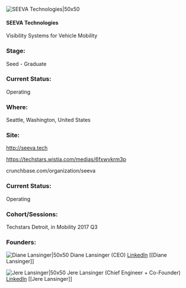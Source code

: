 

![SEEVA Technologies|50x50](https://apimg.techstars.com/connect/images/image_files/5cbf4c36a36c110f2900020b/original/SEEVA-Logo---White.png)

#### SEEVA Technologies
Visibility Systems for Vehicle Mobility

### Stage: 
Seed - Graduate 

### Current Status: 
Operating

### Where:
Seattle, Washington, United States

### Site:
http://seeva.tech

https://techstars.wistia.com/medias/6fxwvkrm3p

crunchbase.com/organization/seeva

### Current Status: 
Operating

### Cohort/Sessions: 
Techstars Detroit, in Mobility 2017 Q3

### Founders: 

![Diane Lansinger|50x50](https://apimg.techstars.com/connect/images/image_files/5966d63d9c66a97322000010/original/Diane-Lansinger-Square-Headshot-%28Web-File%29.jpg) Diane Lansinger (CEO) [LinkedIn](https://linkedin.com/in/dianelansinger) [[Diane Lansinger]]

![Jere Lansinger|50x50](https://apimg.techstars.com/connect/images/image_files/59ca87079c66a91447000000/original/Chamonix_Films_-_SEEVA_Headshots_%28April_2017%29-6.jpg) Jere Lansinger (Chief Engineer + Co-Founder) [LinkedIn](https://linkedin.com/in/jere-lansinger-164923b) [[Jere Lansinger]]


